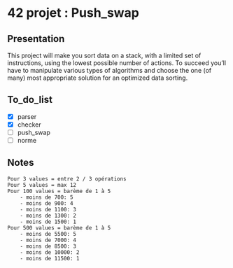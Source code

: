 # 42 projet : Push_swap

## Presentation

This project will make you sort data on a stack, with a limited set of instructions, using
the lowest possible number of actions. To succeed you’ll have to manipulate various types of algorithms and choose the one (of many) most appropriate solution for an optimized data sorting.

## To_do_list

- [x] parser
- [x] checker
- [ ] push_swap
- [ ] norme

## Notes

    Pour 3 values = entre 2 / 3 opérations
    Pour 5 values = max 12
    Pour 100 values = barème de 1 à 5
        - moins de 700: 5
        - moins de 900: 4
        - moins de 1100: 3
        - moins de 1300: 2
        - moins de 1500: 1 
    Pour 500 values = barème de 1 à 5
        - moins de 5500: 5
        - moins de 7000: 4
        - moins de 8500: 3
        - moins de 10000: 2
        - moins de 11500: 1